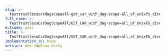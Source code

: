 ```yaml
---
slug: >-
  testtrustlesscardagscopeall-get_car_with_dag-scope-all_of_unixfs_directory_with_multiple_files_(accept_header)
full_name: >-
  TestTrustlessCarDagScopeAll/GET_CAR_with_dag-scope=all_of_UnixFS_directory_with_multiple_files_(Accept_Header)
outcome: pass
title: >-
  TestTrustlessCarDagScopeAll/GET_CAR_with_dag-scope=all_of_UnixFS_directory_with_multiple_files_(Accept_Header)
implementation_id: kubo
version: dev-44b0eaa-dirty
---
```


